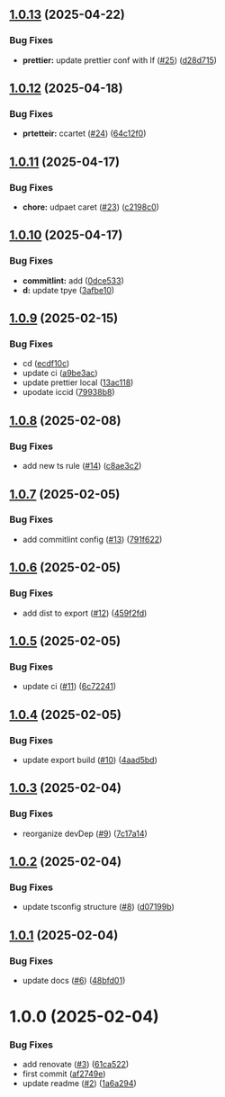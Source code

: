## [1.0.13](https://github.com/vfourny/node-toolkit/compare/v1.0.12...v1.0.13) (2025-04-22)


### Bug Fixes

* **prettier:** update prettier conf with lf ([#25](https://github.com/vfourny/node-toolkit/issues/25)) ([d28d715](https://github.com/vfourny/node-toolkit/commit/d28d7152f5bed4e31b1b2d6db578e8bad8be910e))

## [1.0.12](https://github.com/vfourny/node-toolkit/compare/v1.0.11...v1.0.12) (2025-04-18)


### Bug Fixes

* **prtetteir:** ccartet ([#24](https://github.com/vfourny/node-toolkit/issues/24)) ([64c12f0](https://github.com/vfourny/node-toolkit/commit/64c12f021af531a0eb06bf530ef573b4d6441dc4))

## [1.0.11](https://github.com/vfourny/node-toolkit/compare/v1.0.10...v1.0.11) (2025-04-17)


### Bug Fixes

* **chore:** udpaet caret ([#23](https://github.com/vfourny/node-toolkit/issues/23)) ([c2198c0](https://github.com/vfourny/node-toolkit/commit/c2198c00e7b00f605ee0704bd004fd7d5165d256))

## [1.0.10](https://github.com/vfourny/node-toolkit/compare/v1.0.9...v1.0.10) (2025-04-17)


### Bug Fixes

* **commitlint:** add ([0dce533](https://github.com/vfourny/node-toolkit/commit/0dce533d64b09523ab04a69d72018ac1935544f3))
* **d:** update tpye ([3afbe10](https://github.com/vfourny/node-toolkit/commit/3afbe106fa5f85ccae7aa9ace19e6590be79129c))

## [1.0.9](https://github.com/vfourny/node-toolkit/compare/v1.0.8...v1.0.9) (2025-02-15)


### Bug Fixes

* cd ([ecdf10c](https://github.com/vfourny/node-toolkit/commit/ecdf10c53e9b5e3fe50dacbc8a9e39c8da5fa3ac))
* update ci ([a9be3ac](https://github.com/vfourny/node-toolkit/commit/a9be3ac4507ed3e6f26e0af7b2312c0b8b3c1a02))
* update prettier local ([13ac118](https://github.com/vfourny/node-toolkit/commit/13ac11809e6c269c5a30e0f3189a1e01879d07ac))
* upodate iccid ([79938b8](https://github.com/vfourny/node-toolkit/commit/79938b879fac8d2ca0e29e292c74bdfe5aaa30da))

## [1.0.8](https://github.com/vfourny/node-toolkit/compare/v1.0.7...v1.0.8) (2025-02-08)


### Bug Fixes

* add new ts rule ([#14](https://github.com/vfourny/node-toolkit/issues/14)) ([c8ae3c2](https://github.com/vfourny/node-toolkit/commit/c8ae3c2d650a9ec758b1e2bd81b8267481753338))

## [1.0.7](https://github.com/vfourny/node-toolkit/compare/v1.0.6...v1.0.7) (2025-02-05)


### Bug Fixes

* add commitlint config ([#13](https://github.com/vfourny/node-toolkit/issues/13)) ([791f622](https://github.com/vfourny/node-toolkit/commit/791f622293e3668dc2ee3d496e6696ec93d248e8))

## [1.0.6](https://github.com/vfourny/node-toolkit/compare/v1.0.5...v1.0.6) (2025-02-05)


### Bug Fixes

* add dist to export ([#12](https://github.com/vfourny/node-toolkit/issues/12)) ([459f2fd](https://github.com/vfourny/node-toolkit/commit/459f2fdf704052b7b2dce3c8e744746e3c449045))

## [1.0.5](https://github.com/vfourny/node-toolkit/compare/v1.0.4...v1.0.5) (2025-02-05)


### Bug Fixes

* update ci ([#11](https://github.com/vfourny/node-toolkit/issues/11)) ([6c72241](https://github.com/vfourny/node-toolkit/commit/6c7224160fb6f604aeb9c8a9c9899f30f8e4675a))

## [1.0.4](https://github.com/vfourny/node-toolkit/compare/v1.0.3...v1.0.4) (2025-02-05)


### Bug Fixes

* update export build ([#10](https://github.com/vfourny/node-toolkit/issues/10)) ([4aad5bd](https://github.com/vfourny/node-toolkit/commit/4aad5bdcdef256e9e5e6865f04a0a33cb5b010f3))

## [1.0.3](https://github.com/vfourny/node-toolkit/compare/v1.0.2...v1.0.3) (2025-02-04)


### Bug Fixes

* reorganize devDep ([#9](https://github.com/vfourny/node-toolkit/issues/9)) ([7c17a14](https://github.com/vfourny/node-toolkit/commit/7c17a14090674d96c0accf477c4dc3c0ff1b306f))

## [1.0.2](https://github.com/vfourny/node-toolkit/compare/v1.0.1...v1.0.2) (2025-02-04)

### Bug Fixes

- update tsconfig structure ([#8](https://github.com/vfourny/node-toolkit/issues/8)) ([d07199b](https://github.com/vfourny/node-toolkit/commit/d07199bc05989bc5b9efc8fdb65ee7ef2a79f0a6))

## [1.0.1](https://github.com/vfourny/node-toolkit/compare/v1.0.0...v1.0.1) (2025-02-04)

### Bug Fixes

- update docs ([#6](https://github.com/vfourny/node-toolkit/issues/6)) ([48bfd01](https://github.com/vfourny/node-toolkit/commit/48bfd01fc91c084edf0c417899a1d906a5b64525))

# 1.0.0 (2025-02-04)

### Bug Fixes

- add renovate ([#3](https://github.com/vfourny/node-toolkit/issues/3)) ([61ca522](https://github.com/vfourny/node-toolkit/commit/61ca52214bc8d76e2222476d04e65b35c48ca42b))
- first commit ([af2749e](https://github.com/vfourny/node-toolkit/commit/af2749eee9758401f8297290414f38666642f325))
- update readme ([#2](https://github.com/vfourny/node-toolkit/issues/2)) ([1a6a294](https://github.com/vfourny/node-toolkit/commit/1a6a294a72908700328d453dde31c7703b0166ca))
